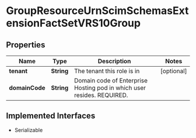 

# GroupResourceUrnScimSchemasExtensionFactSetVRS10Group


## Properties

Name | Type | Description | Notes
------------ | ------------- | ------------- | -------------
**tenant** | **String** | The tenant this role is in |  [optional]
**domainCode** | **String** | Domain code of Enterprise Hosting pod in which user resides. REQUIRED. | 


## Implemented Interfaces

* Serializable


